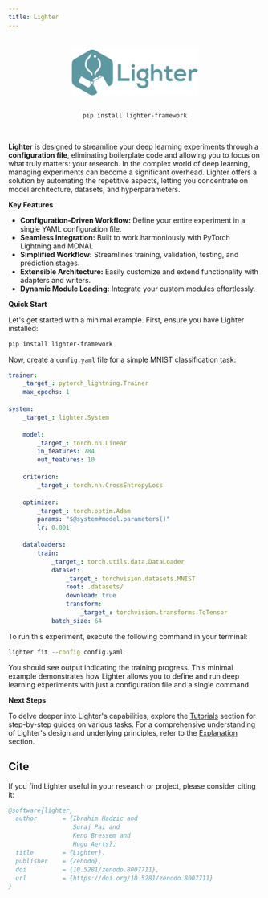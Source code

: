 ```yaml
---
title: Lighter
---
```


<!-- Fake title -->
#

<!-- Logo -->
<div style="display: flex; justify-content: center;"><img src="assets/images/lighter_banner.png" style="width:50%;"/></div>

<!-- pip install -->
<div style="width:50%; margin:auto; text-align:center">
</br>

```bash
pip install lighter-framework
```
</div>
</br>

<!-- Body -->

**Lighter** is designed to streamline your deep learning experiments through a **configuration file**, eliminating boilerplate code and allowing you to focus on what truly matters: your research.  In the complex world of deep learning, managing experiments can become a significant overhead. Lighter offers a solution by automating the repetitive aspects, letting you concentrate on model architecture, datasets, and hyperparameters.

**Key Features**

*   **Configuration-Driven Workflow:** Define your entire experiment in a single YAML configuration file.
*   **Seamless Integration:** Built to work harmoniously with PyTorch Lightning and MONAI.
*   **Simplified Workflow:** Streamlines training, validation, testing, and prediction stages.
*   **Extensible Architecture:** Easily customize and extend functionality with adapters and writers.
*   **Dynamic Module Loading:**  Integrate your custom modules effortlessly.

**Quick Start**

Let's get started with a minimal example. First, ensure you have Lighter installed:

```bash
pip install lighter-framework
```

Now, create a `config.yaml` file for a simple MNIST classification task:

```yaml title="config.yaml"
trainer:
    _target_: pytorch_lightning.Trainer
    max_epochs: 1

system:
    _target_: lighter.System

    model:
        _target_: torch.nn.Linear
        in_features: 784
        out_features: 10

    criterion:
        _target_: torch.nn.CrossEntropyLoss

    optimizer:
        _target_: torch.optim.Adam
        params: "$@system#model.parameters()"
        lr: 0.001

    dataloaders:
        train:
            _target_: torch.utils.data.DataLoader
            dataset:
                _target_: torchvision.datasets.MNIST
                root: .datasets/
                download: true
                transform:
                    _target_: torchvision.transforms.ToTensor
            batch_size: 64
```

To run this experiment, execute the following command in your terminal:

```bash
lighter fit --config config.yaml
```

You should see output indicating the training progress. This minimal example demonstrates how Lighter allows you to define and run deep learning experiments with just a configuration file and a single command.

**Next Steps**

To delve deeper into Lighter's capabilities, explore the [Tutorials](tutorials/01_configuration_basics.md) section for step-by-step guides on various tasks. For a comprehensive understanding of Lighter's design and underlying principles, refer to the [Explanation](explanation/overview.md) section.

## Cite

If you find Lighter useful in your research or project, please consider citing it:

```bibtex
@software{lighter,
  author       = {Ibrahim Hadzic and
                  Suraj Pai and
                  Keno Bressem and
                  Hugo Aerts},
  title        = {Lighter},
  publisher    = {Zenodo},
  doi          = {10.5281/zenodo.8007711},
  url          = {https://doi.org/10.5281/zenodo.8007711}
}
